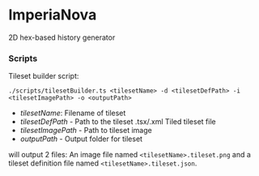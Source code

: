 # ImperiaNova

2D hex-based history generator

### Scripts

Tileset builder script:
```
./scripts/tilesetBuilder.ts <tilesetName> -d <tilesetDefPath> -i <tilesetImagePath> -o <outputPath>
```

- *tilesetName*: Filename of tileset
- *tilesetDefPath* - Path to the tileset .tsx/.xml Tiled tileset file
- *tilesetImagePath* - Path to tileset image
- *outputPath* - Output folder for tileset

will output 2 files: An image file named `<tilesetName>.tileset.png` and a tileset definition file named `<tilesetName>.tileset.json`.
